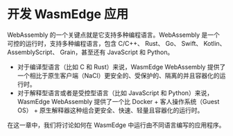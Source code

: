 # 开发 WasmEdge 应用

WebAssembly 的一个关键点就是它支持多种编程语言。WebAssembly 是一个可控的运行时，支持多种编程语言，包含 C/C++、 Rust、 Go、 Swift、 Kotlin、 AssemblyScript、 Grain，甚至还有 JavaScript 和 Python。

* 对于编译型语言（比如 C 和 Rust）来说，WasmEdge WebAssembly 提供了一个相比于原生客户端（NaCl）更安全的、受保护的、隔离的并且容器化的运行时。
* 对于解释型语言或者是受控型语言（比如 JavaScript 和 Python）来说，WasmEdge WebAssembly 提供了一个比 Docker + 客人操作系统（Guest OS） + 原生解释器这种组合更安全、快速、轻量且容器化的运行时。

在这一章中，我们将讨论如何在 WasmEdge 中运行由不同语言编写的应用程序。

